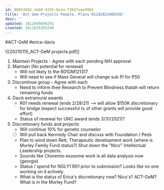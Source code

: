 ```yaml
---
id: 88033b5b-3a60-4295-8a1a-73657aee99b5
title: 'Act Gem Projects People, Plans 01192021060356'
desc: ''
updated: 1612049490291
created: 1611935365248
---
```

\#ACT-GeM #erica-davis 

![[20210115_ACT-GeM projects.pdf]]

1. Maintain Projects - Agree with each pending NIH approval
2. Maintain (No potential for renewal)
   - Will not likely tx the R01GM121317
   - Will need to see if Mass General will change sub PI for P50
3. Discontinue group - Agree with each
   - Need to inform thee Research to Prevent Blindness thatah will return remaining funds
4. Davis extramural awards
   - R01 needs renewal (ends 2/28/21) --> will allow $150K discretionary for bridge (expect successful tx of other grants will provide good effort)
   - Status of renewal for UNC award (ends 3/31/2021)?
5. Discretionary funds and projects
   - Will continue 10% for genetic counselor
   - [ ] Will pull back Kennedy Chair and discuss with Foundation / Peds
   - Plan to wind down Rett, Therapeutic development work (where is Murley Family Fund status?) Shut down the "Nico" Intellectual Leadership projects.
   - Sounds like Choremio exosome work is all data analysis now (georgis)
   - Status / spend for NGLY1 R01 prior to submission? Looks like no one working on it actively.
   - What is the status of Erica's discretionary now? Nico's? ACT-GeM? What is in the Murley Fund?

